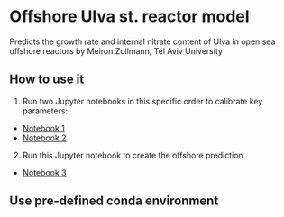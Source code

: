 # Offshore Ulva st. reactor model
Predicts the growth rate and internal nitrate content of Ulva in open sea offshore reactors by Meiron Zollmann, Tel Aviv University

## How to use it
1. Run two Jupyter notebooks in this specific order to calibrate key parameters: 
- [Notebook 1](/notebooks/1_Indoor_system_optimisation_HighRes_nofSfT.ipynb)
- [Notebook 2](/notebooks/2_Brine_system_optimization_new_constant_miu.ipynb)

2. Run this Jupyter notebook to create the offshore prediction
- [Notebook 3](/notebooks/3_Reverse_engineering_Offshore_Next.ipynb)

## Use pre-defined conda environment





